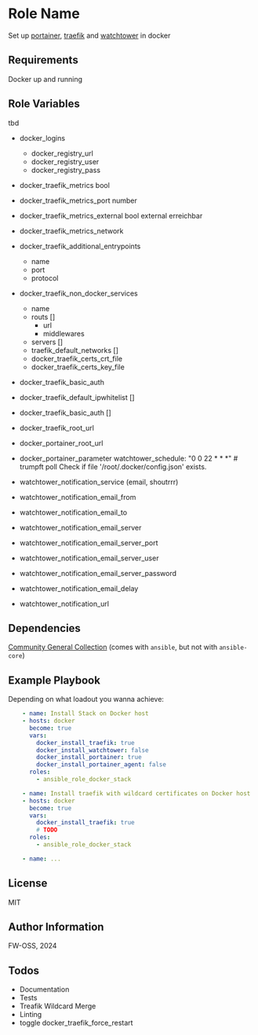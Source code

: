 # Role Name

Set up [portainer](https://docs.portainer.io/), [traefik](https://doc.traefik.io/traefik/) and [watchtower](https://containrrr.dev/watchtower/) in docker

## Requirements

Docker up and running

## Role Variables

tbd  

- docker_logins
    - docker_registry_url
    - docker_registry_user
    - docker_registry_pass
- docker_traefik_metrics bool
- docker_traefik_metrics_port number 
- docker_traefik_metrics_external bool external erreichbar
- docker_traefik_metrics_network
- docker_traefik_additional_entrypoints 
  - name
  - port
  - protocol
- docker_traefik_non_docker_services
  - name
  - routs []
    - url
    - middlewares
  - servers []
  - traefik_default_networks []
  - docker_traefik_certs_crt_file
  - docker_traefik_certs_key_file
- docker_traefik_basic_auth
- docker_traefik_default_ipwhitelist []
- docker_traefik_basic_auth []
- docker_traefik_root_url

- docker_portainer_root_url
- docker_portainer_parameter
  watchtower_schedule: "0 0 22 * * *" # trumpft poll
Check if file '/root/.docker/config.json' exists.

- watchtower_notification_service (email, shoutrrr)
- watchtower_notification_email_from
- watchtower_notification_email_to
- watchtower_notification_email_server
- watchtower_notification_email_server_port
- watchtower_notification_email_server_user
- watchtower_notification_email_server_password
- watchtower_notification_email_delay

- watchtower_notification_url

## Dependencies

[Community General Collection](https://docs.ansible.com/ansible/latest/collections/community/general/index.html) (comes with `ansible`, but not with `ansible-core`)

## Example Playbook

Depending on what loadout you wanna achieve:

```yaml
    - name: Install Stack on Docker host
    - hosts: docker
      become: true
      vars:
        docker_install_traefik: true
        docker_install_watchtower: false
        docker_install_portainer: true
        docker_install_portainer_agent: false
      roles:
        - ansible_role_docker_stack
```
```yaml
    - name: Install traefik with wildcard certificates on Docker host
    - hosts: docker
      become: true
      vars:
        docker_install_traefik: true
        # TODO 
      roles:
        - ansible_role_docker_stack
```
```yaml
    - name: ...
```

## License

MIT

## Author Information

FW-OSS, 2024

## Todos
- Documentation
- Tests
- Treafik Wildcard Merge
- Linting
- toggle docker_traefik_force_restart



